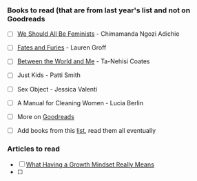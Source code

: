 ### Books to read (that are from last year's list and not on Goodreads
- [ ] [We Should All Be Feminists](http://www.amazon.com/Should-Feminists-Kindle-Single-Vintage-ebook/dp/B00L0F01NK/ref=tmm_kin_swatch_0?_encoding=UTF8&qid=1451716318&sr=1-1) - Chimamanda Ngozi Adichie 
- [ ] [Fates and Furies](http://www.amazon.com/gp/product/1594634475/ref=s9_al_bw_g14_i1?pf_rd_m=ATVPDKIKX0DER&pf_rd_s=merchandised-search-4&pf_rd_r=0HQ8Z6H7WWFSK4F5E1YM&pf_rd_t=101&pf_rd_p=2272539202&pf_rd_i=13108091011) - Lauren Groff
- [ ] [Between the World and Me](http://www.amazon.com/Between-World-Me-Ta-Nehisi-Coates/dp/0812993543/ref=pd_sim_14_1?ie=UTF8&dpID=51nX2wGTFXL&dpSrc=sims&preST=_AC_UL160_SR107%2C160_&refRID=17P2VHC7KZZ58CF1MX89) - Ta-Nehisi Coates
- [ ] Just Kids - Patti Smith
- [ ] Sex Object - Jessica Valenti
- [ ] A Manual for Cleaning Women - Lucia Berlin
- [ ] More on [Goodreads](https://www.goodreads.com/review/list/8459271-samkap?read_at=2016&shelf=read)
- [ ] Add books from this [list](http://www.huffingtonpost.com/2015/05/19/recent-books-women-should-read_n_7314166.html), read them all eventually


### Articles to read
- [ ] [What Having a Growth Mindset Really Means](https://hbr.org/2016/01/what-having-a-growth-mindset-actually-means?utm_content=buffer41ea4&utm_medium=social&utm_source=twitter.com&utm_campaign=buffer)
- [ ] 
